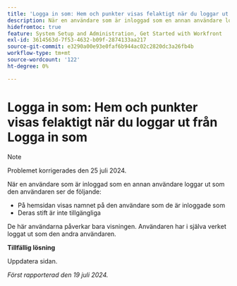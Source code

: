 ```yaml
---
title: 'Logga in som: Hem och punkter visas felaktigt när du loggar ut från Logga in som'
description: När en användare som är inloggad som en annan användare loggar ut som den användaren ser de följande problemen på hemskärmen.
hidefromtoc: true
feature: System Setup and Administration, Get Started with Workfront
exl-id: 3614563d-7f53-4632-b09f-2874133aa217
source-git-commit: e3290a00e93e0faf6b944ac02c2820dc3a26fb4b
workflow-type: tm+mt
source-wordcount: '122'
ht-degree: 0%

---
```


# Logga in som: Hem och punkter visas felaktigt när du loggar ut från Logga in som

>[!NOTE]
>
>Problemet korrigerades den 25 juli 2024.

När en användare som är inloggad som en annan användare loggar ut som den användaren ser de följande:

* På hemsidan visas namnet på den användare som de är inloggade som
* Deras stift är inte tillgängliga

De här användarna påverkar bara visningen. Användaren har i själva verket loggat ut som den andra användaren.

**Tillfällig lösning**

Uppdatera sidan.

_Först rapporterad den 19 juli 2024._
